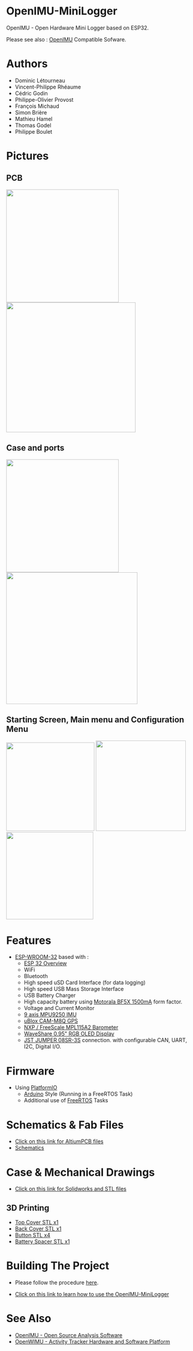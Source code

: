 # OpenIMU-MiniLogger
OpenIMU - Open Hardware Mini Logger based on ESP32. 

Please see also :
[OpenIMU](https://github.com/introlab/OpenIMU) Compatible Sofware.

# Authors
* Dominic Létourneau
* Vincent-Philippe Rhéaume
* Cédric Godin
* Philippe-Olivier Provost
* François Michaud
* Simon Brière
* Mathieu Hamel
* Thomas Godel
* Philippe Boulet

# Pictures
## PCB

<img src="./docs/images/OpenIMU_PCB_Front.jpg" width="300">  <img src="./docs/images/OpenIMU_PCB_Back.jpg" width="345">

## Case and ports

<img src="./docs/images/OpenIMU_Case.jpg" width="300">  <img src="./docs/images/OpenIMU_Ports.jpg" width="350">

## Starting Screen, Main menu and Configuration Menu

<img src="./docs/images/Starting_Menu.jpg" width="235"> <img src="./docs/images/Main_Menu_Page1.jpg" width="240">  <img src="./docs/images/Configuration_Menu.jpg" width="232">



# Features
* [ESP-WROOM-32](https://www.espressif.com/en/esp-wroom-32/resources) based with :
  * [ESP 32 Overview](https://www.espressif.com/en/products/hardware/esp32/overview)
  * WiFi
  * Bluetooth
  * High speed uSD Card Interface (for data logging)
  * High speed USB Mass Storage Interface
  * USB Battery Charger
  * High capacity battery using [Motorala BF5X 1500mA](https://www.battdepot.com/ca/model/cell+phone+battery/motorola/mb525/cmo206.aspx) form factor.
  * Voltage and Current Monitor
  * [9 axis MPU9250 IMU](https://www.invensense.com/products/motion-tracking/9-axis/mpu-9250/)
  * [uBlox CAM-M8Q GPS](https://www.u-blox.com/en/product/cam-m8-series)
  * [NXP / FreeScale MPL115A2 Barometer](https://www.nxp.com/docs/en/data-sheet/MPL115A2.pdf)
  * [WaveShare 0.95" RGB OLED Display](https://www.waveshare.com/wiki/0.95inch_RGB_OLED_(B))
  * [JST JUMPER 08SR-3S](https://www.digikey.ca/product-detail/en/A08SR08SR30K305B/455-3020-ND/6009396/?itemSeq=309204146) connection. with configurable CAN, UART, I2C, Digital I/O.

# Firmware
* Using [PlatformIO](https://platformio.org/)
  * [Arduino](https://github.com/espressif/arduino-esp32) Style (Running in a FreeRTOS Task)
  * Additional use of [FreeRTOS](https://www.freertos.org/) Tasks 

# Schematics & Fab Files
* [Click on this link for AltiumPCB files](./Hardware/AltiumPCB)
* [Schematics](./Hardware/AltiumPCB/Project%20Outputs%20for%20OpenIMU/2018-06-04/OpenIMU.PDF)

# Case & Mechanical Drawings
* [Click on this link for Solidworks and STL files](./Hardware/Solidworks)

## 3D Printing
* [Top Cover STL x1](./Hardware/Solidworks/Top%20Cover.STL)
* [Back Cover STL x1](./Hardware/Solidworks/Back%20Cover%20R2.STL)
* [Button STL x4](./Hardware/Solidworks/Bouton%20Open%20MU.STL)
* [Battery Spacer STL x1](./Hardware/Solidworks/Standoff%20Batterie.STL)

# Building The Project
* Please follow the procedure [here](https://github.com/introlab/OpenIMU-MiniLogger/wiki/Development-Tools).

* [Click on this link to learn how to use the OpenIMU-MiniLogger](./Firmware-Arduino/README.md)


# See Also
* [OpenIMU - Open Source Analysis Software](https://github.com/introlab/OpenIMU)
* [OpenWIMU - Activity Tracker Hardware and Software Platform](https://github.com/introlab/openwimu)
